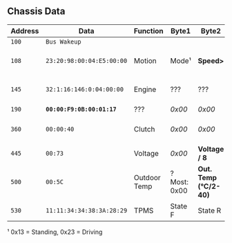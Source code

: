 ## Chassis Data

| Address | Data | Function | Byte1 | Byte2 | Byte3 | Byte4 | Byte5 | Byte6 | Byte7 | Byte8 |
| ------- | ---- | -------- | ----- | ----- | ----- | ----- | ----- | ----- | ----- | ----- |
| `100` | `Bus Wakeup` |
| `108` | `23:20:98:00:04:E5:00:00` | Motion | Mode¹ | **Speed>** | **<Speed decimal (km/h/1000)** | *0x00* | **RPM>** | **<RPM / 4** | *0x00* | *0x00* |
| `145` | `32:1:16:146:0:04:00:00` | Engine | ??? | ??? | ??? | **Coolant (°C-40)** | ? 0xA0=Run,0x00=Off  | *0x04* | *0x00* | ??? |
| `190` | **`00:00:F9:0B:00:01:17`** | ??? | *0x00* | *0x00* | **Mileage>** | **<Mileage>** | **<Mileage (km/64)** | *0x01* | ? (2) |
| `360` | `00:00:40` |  Clutch | *0x00* | *0x00* | **0x00=Norm, 0x40=Clutch pressed** |
| `445` | `00:73` | Voltage | *0x00* | **Voltage / 8** |
| `500` | `00:5C` | Outdoor Temp | ? Most: 0x00 | **Out. Temp (°C/2-40)** |
| `530` | `11:11:34:34:38:3A:28:29` | TPMS | State F | State R | **Bar FL** | **Bar FR** | **Bar RL** | **Bar RR** | 0x28=OK | 0x29=ON |
                                                                                                         
¹ 0x13 = Standing, 0x23 = Driving
